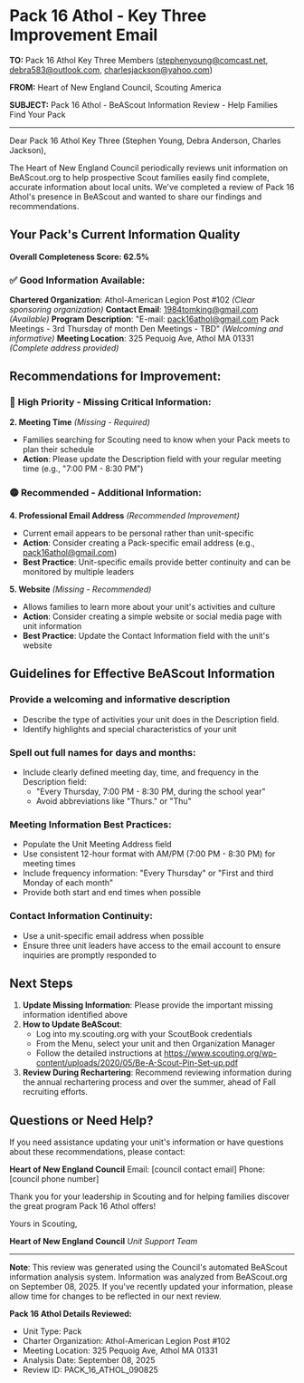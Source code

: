 # Pack 16 Athol - Key Three Improvement Email

**TO:** Pack 16 Athol Key Three Members (stephenyoung@comcast.net, debra583@outlook.com, charlesjackson@yahoo.com)

**FROM:** Heart of New England Council, Scouting America

**SUBJECT:** Pack 16 Athol - BeAScout Information Review - Help Families Find Your Pack

---

Dear Pack 16 Athol Key Three (Stephen Young, Debra Anderson, Charles Jackson),

The Heart of New England Council periodically reviews unit information on BeAScout.org to help prospective Scout families easily find complete, accurate information about local units. We've completed a review of Pack 16 Athol's presence in BeAScout and wanted to share our findings and recommendations.

## Your Pack's Current Information Quality

**Overall Completeness Score: 62.5%**

### ✅ **Good Information Available:**
**Chartered Organization**: Athol-American Legion Post #102 *(Clear sponsoring organization)*
**Contact Email**: 1984tomking@gmail.com *(Available)*
**Program Description**: "E-mail: pack16athol@gmail.com Pack Meetings - 3rd Thursday of month Den Meetings - TBD" *(Welcoming and informative)*
**Meeting Location**: 325 Pequoig Ave, Athol MA 01331 *(Complete address provided)*

## Recommendations for Improvement:

### 🔴 **High Priority - Missing Critical Information:**

**2. Meeting Time** *(Missing - Required)*
- Families searching for Scouting need to know when your Pack meets to plan their schedule
- **Action**: Please update the Description field with your regular meeting time (e.g., "7:00 PM - 8:30 PM")

### 🟡 **Recommended - Additional Information:**

**4. Professional Email Address** *(Recommended Improvement)*
- Current email appears to be personal rather than unit-specific
- **Action**: Consider creating a Pack-specific email address (e.g., pack16athol@gmail.com)
- **Best Practice**: Unit-specific emails provide better continuity and can be monitored by multiple leaders

**5. Website** *(Missing - Recommended)*
- Allows families to learn more about your unit's activities and culture
- **Action**: Consider creating a simple website or social media page with unit information
- **Best Practice**: Update the Contact Information field with the unit's website

## Guidelines for Effective BeAScout Information

### **Provide a welcoming and informative description**
- Describe the type of activities your unit does in the Description field.
- Identify highlights and special characteristics of your unit

### **Spell out full names for days and months:**
- Include clearly defined meeting day, time, and frequency in the Description field:
  - "Every Thursday, 7:00 PM - 8:30 PM, during the school year"
  - Avoid abbreviations like "Thurs." or "Thu"

### **Meeting Information Best Practices:**
- Populate the Unit Meeting Address field
- Use consistent 12-hour format with AM/PM (7:00 PM - 8:30 PM) for meeting times
- Include frequency information: "Every Thursday" or "First and third Monday of each month"
- Provide both start and end times when possible

### **Contact Information Continuity:**
- Use a unit-specific email address when possible
- Ensure three unit leaders have access to the email account to ensure inquiries are promptly responded to

## Next Steps

1. **Update Missing Information**: Please provide the important missing information identified above
2. **How to Update BeAScout**: 
   - Log into my.scouting.org with your ScoutBook credentials
   - From the Menu, select your unit and then Organization Manager
   - Follow the detailed instructions at
     https://www.scouting.org/wp-content/uploads/2020/05/Be-A-Scout-Pin-Set-up.pdf
3. **Review During Rechartering**: Recommend reviewing information during the annual rechartering process and over the summer, ahead of Fall recruiting efforts.

## Questions or Need Help?

If you need assistance updating your unit's information or have questions about these recommendations, please contact:

**Heart of New England Council**
Email: [council contact email]
Phone: [council phone number]

Thank you for your leadership in Scouting and for helping families discover the great program Pack 16 Athol offers!

Yours in Scouting,

**Heart of New England Council**
*Unit Support Team*

---

**Note**: This review was generated using the Council's automated BeAScout information analysis system. Information was analyzed from BeAScout.org on September 08, 2025. If you've recently updated your information, please allow time for changes to be reflected in our next review.

**Pack 16 Athol Details Reviewed:**
- Unit Type: Pack
- Charter Organization: Athol-American Legion Post #102
- Meeting Location: 325 Pequoig Ave, Athol MA 01331
- Analysis Date: September 08, 2025
- Review ID: PACK_16_ATHOL_090825